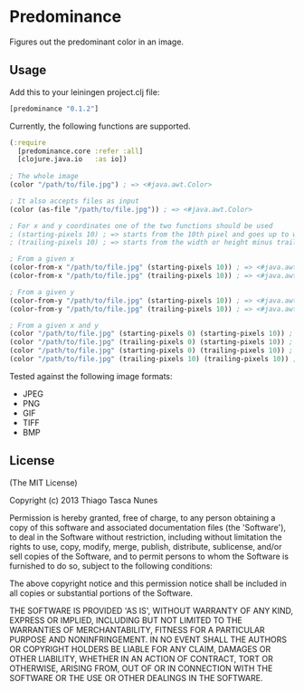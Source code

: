 # Predominance

Figures out the predominant color in an image.

## Usage

Add this to your leiningen project.clj file:

```clojure
[predominance "0.1.2"]
```

Currently, the following functions are supported.

```clojure
(:require
  [predominance.core :refer :all]
  [clojure.java.io   :as io])
  
; The whole image
(color "/path/to/file.jpg") ; => <#java.awt.Color>

; It also accepts files as input
(color (as-file "/path/to/file.jpg")) ; => <#java.awt.Color>

; For x and y coordinates one of the two functions should be used
; (starting-pixels 10) ; => starts from the 10th pixel and goes up to width or height
; (trailing-pixels 10) ; => starts from the width or height minus trailing-pixels and goes up to width or height

; From a given x
(color-from-x "/path/to/file.jpg" (starting-pixels 10)) ; => <#java.awt.Color>
(color-from-x "/path/to/file.jpg" (trailing-pixels 10)) ; => <#java.awt.Color>

; From a given y
(color-from-y "/path/to/file.jpg" (starting-pixels 10)) ; => <#java.awt.Color>
(color-from-y "/path/to/file.jpg" (trailing-pixels 10)) ; => <#java.awt.Color>

; From a given x and y
(color "/path/to/file.jpg" (starting-pixels 0) (starting-pixels 10)) ; => <#java.awt.Color>
(color "/path/to/file.jpg" (trailing-pixels 0) (starting-pixels 10)) ; => <#java.awt.Color>
(color "/path/to/file.jpg" (starting-pixels 0) (trailing-pixels 10)) ; => <#java.awt.Color>
(color "/path/to/file.jpg" (trailing-pixels 10) (trailing-pixels 10)) ; => <#java.awt.Color>
```

Tested against the following image formats:

- JPEG
- PNG
- GIF
- TIFF
- BMP

## License

(The MIT License)

Copyright (c) 2013 Thiago Tasca Nunes

Permission is hereby granted, free of charge, to any person obtaining a copy of this software and associated documentation files (the 'Software'), to deal in the Software without restriction, including without limitation the rights to use, copy, modify, merge, publish, distribute, sublicense, and/or sell copies of the Software, and to permit persons to whom the Software is furnished to do so, subject to the following conditions:

The above copyright notice and this permission notice shall be included in all copies or substantial portions of the Software.

THE SOFTWARE IS PROVIDED 'AS IS', WITHOUT WARRANTY OF ANY KIND, EXPRESS OR IMPLIED, INCLUDING BUT NOT LIMITED TO THE WARRANTIES OF MERCHANTABILITY, FITNESS FOR A PARTICULAR PURPOSE AND NONINFRINGEMENT. IN NO EVENT SHALL THE AUTHORS OR COPYRIGHT HOLDERS BE LIABLE FOR ANY CLAIM, DAMAGES OR OTHER LIABILITY, WHETHER IN AN ACTION OF CONTRACT, TORT OR OTHERWISE, ARISING FROM, OUT OF OR IN CONNECTION WITH THE SOFTWARE OR THE USE OR OTHER DEALINGS IN THE SOFTWARE.
